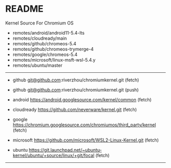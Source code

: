 # README  

Kernel Source For Chromium OS  

- remotes/android/android11-5.4-lts
- remotes/cloudready/main
- remotes/github/chromeos-5.4
- remotes/github/chromeos-trymerge-4
- remotes/google/chromeos-5.4
- remotes/microsoft/linux-msft-wsl-5.4.y
- remotes/ubuntu/master


---
- github  git@github.com:riverzhou/chromiumkernel.git (fetch)  
- github  git@github.com:riverzhou/chromiumkernel.git (push)  

- android https://android.googlesource.com/kernel/common (fetch)  
- cloudready      https://github.com/neverware/kernel.git (fetch)  
- google  https://chromium.googlesource.com/chromiumos/third_party/kernel (fetch)  
- microsoft       https://github.com/microsoft/WSL2-Linux-Kernel.git (fetch)  
- ubuntu  https://git.launchpad.net/~ubuntu-kernel/ubuntu/+source/linux/+git/focal (fetch)  

---

